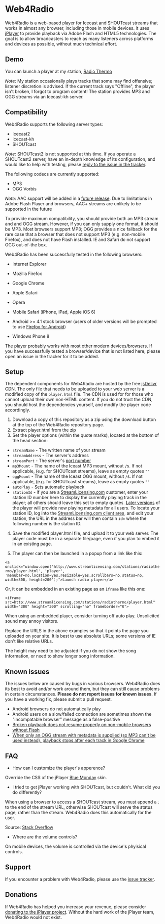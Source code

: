 Web4Radio
==========

Web4Radio is a web-based player for Icecast and SHOUTcast streams that works in almost any browser, including those in mobile devices. It uses [jPlayer](http://jplayer.org/) to provide playback via Adobe Flash and HTML5 technologies. The goal is to allow broadcasters to reach as many listeners across platforms and devices as possible, without much technical effort.   


Demo
--------

You can launch a player at my station, [Radio Thermo](http://radiothermo.com/)

*Note*: My station occasionally plays tracks that some may find offensive; listener discretion is advised. If the current track says "Offline", the player isn't broken, I forgot to program content! The station provides MP3 and OGG streams via an Icecast-kh server.      

Compatibility
-----------------

Web4Radio supports the following server types:

- Icecast2
- Icecast-kh
- SHOUTcast

*Note*: SHOUTcast2 is not supported at this time. If you operate a SHOUTcast2 server, have an in-depth knowledge of its configuration, and would like to help with testing, please [reply to the issue in the tracker](https://github.com/seanthegeek/Web4Radio/issues/3).

The following codecs are currently supported:

- MP3
- OGG Vorbis

*Note*: AAC support will be added in a [future release](https://github.com/seanthegeek/Web4Radio/issues/1). Due to limitations in Adobe Flash Player and browsers, AAC+ streams are unlikely to be supported in the future

To provide maximum compatibility, you should provide both an MP3 stream and and OGG stream. However, if you can only supply one format, it should be MP3. Most browsers support MP3; OGG provides a nice fallback for the rare case that a browser that does not support MP3 (e.g. non-mobile Firefox), and does not have Flash installed. IE and Safari do not support OGG out-of-the box.

Web4Radio has been successfully tested in the following browsers:

- Internet Explorer
- Mozilla Firefox
- Google Chrome
- Apple Safari
- Opera

- Mobile Safari (iPhone, iPad, Apple iOS 6)
- Android >= 4.1 stock browser (users of older versions will be prompted to use [Firefox for Android](https://play.google.com/store/apps/details?id=org.mozilla.firefox))
- Windows Phone 8

The player probably works with most other modern devices/browsers. If you have successfully tested a browser/device that is not listed here, please open an issue in the tracker for it to be added.

 Setup
----------

The dependent components for Web4Radio are hosted by the free [jsDelivr](http://www.jsdelivr.com/) [CDN](https://en.wikipedia.org/wiki/Content_delivery_network). The only file that needs to be uploaded to your web server is a modified copy of the `player.html` file. The CDN is used for for those who cannot upload their own non-HTML content. If you do not trust the CDN, you should host the dependencies yourself, and modify the player code accordingly.

1. Download a copy of this repository as a zip using the download button at the top of the Web4Radio repository page.
2. Extract player.html from the zip
3. Set the player options (within the quote marks), located at the bottom of the head section:

 - `streamName` - The written name of your stream
 - `streamAddress` - The server's address
 - `streamPort` - The server's [port number](https://en.wikipedia.org/wiki/Uniform_resource_locator#Syntax)
 - `mp3Mount` - The name of the Iceast MP3 mount, without `/`s. If not applicable, (e.g. for SHOUTcast streams), leave as empty quotes `""`
 - `oggMount` - The name of the Iceast OGG mount, without `/`s. If not applicable, (e.g. for SHOUTcast streams), leave as empty quotes `""`
 - `autoPlay` - Sets automatic playback
 - `stationId` - If you are a [StreamLicensing.com](http://streamlicensing.com/) customer, enter your station ID number here to display the currently playing track in the player; all others should leave this set to empty quotes. [Later versions](https://github.com/seanthegeek/Web4Radio/issues/3) of the player will provide now playing metadata for all users. To locate your station ID, log into the  [StreamLicensing.com client area](http://streamlicensing.com/), and edit your station, the URL in the address bar will then contain `id=` where the following number is the station ID.

4. Save the modified player.html file, and upload it to your web server. The player code must be in a separate file/page, even if you plan to embed it in an existing page.

5. The player can then be launched in a popup from a link like this:

```<a onclick="window.open('http://www.streamlicensing.com/stations/radiothermo/player.html', 'player', 'menubar=no,location=yes,resizable=yes,scrollbars=no,status=no, width=300, height=200');">Launch radio player</a>```

Or, it can be embedded in an existing page as an `iframe` like this one:

```<iframe src=http://www.streamlicensing.com/stations/radiothermo/player.html" width="300" height="300" scrolling="no" frameborder="0">```

When using an embedded player, consider turning off auto play. Unsolicited sound may annoy visitors.  

Replace the URLS in the above examples so that it points the page you uploaded on your site. It is best to use absolute URLs; some versions of IE don't like relative URLs.

The height may need to be adjusted if you do not show the song information, or need to show longer song information.

Known issues
-------------------

The issues below are caused by bugs in various browsers. Web4Radio does its best to avoid and/or work around them, but they can still cause problems in certain circumstances. **Please do not report issues for known issues**. If you have a working fix, please submit a pull request.  

- Android browsers do not automatically play
- Android users on a slow/failed connection are sometimes shown the "incompatable browser" message as a false-positive
- [Broken playback does not resume properly on non-mobile browsers without Flash](https://github.com/happyworm/jPlayer/issues/165)
- [When only an OGG stream with metadata is supplied (so MP3 can't be used instead), playback stops after each track in Google Chrome](https://github.com/happyworm/jPlayer/issues/160)

FAQ
-------

- How can I customize the player's apperence?

 Override the CSS of the jPlayer [Blue Monday](http://jplayer.org/latest/jPlayer.Blue.Monday.2.4.0.zip) skin. 

- I tried to get jPlayer working with SHOUTcast, but couldn't. What did you do differently?

 When using a browser to access a SHOUTcast stream, you must append a `;` to the end of the stream URL, otherwise SHOUTcast will serve the status page, rather than the stream. Web4Radio does this automatically for the user.

 Source: [Stack Overflow](http://stackoverflow.com/questions/1273454/how-to-stream-a-shoutcast-radio-broadcast-in-flash-shoutcast-flash-player)

- Where are the volume controls?

 On mobile devices, the volume is controlled via the device's phyisical controls. 

Support
----------

If you encounter a problem with Web4Radio, please use the [issue tracker](https://github.com/seanthegeek/Web4Radio/issues).

Donations
--------------

If Web4Radio has helped you increase your revenue, please consider [donating to the jPlayer project](http://jplayer.org). Without the hard work of the jPlayer team, Web4Radio would not exist.